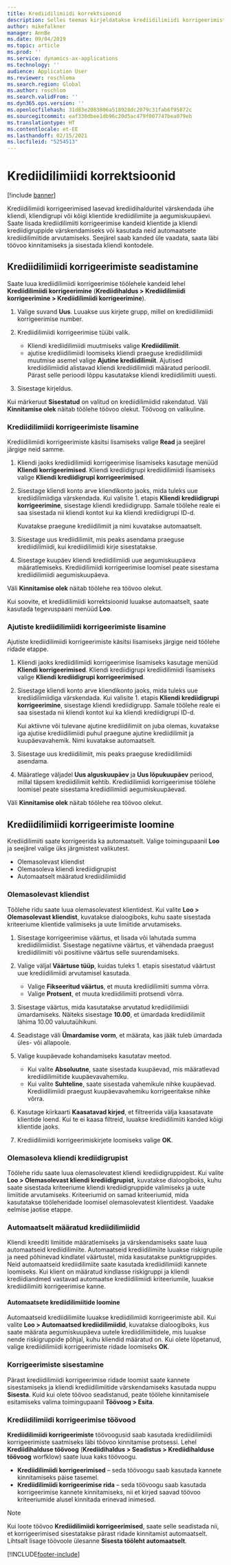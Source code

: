 ```yaml
---
title: Krediidilimiidi korrektsioonid
description: Selles teemas kirjeldatakse krediidilimiidi korrigeerimiste seadistamist ja lisamist.
author: mikefalkner
manager: AnnBe
ms.date: 09/04/2019
ms.topic: article
ms.prod: ''
ms.service: dynamics-ax-applications
ms.technology: ''
audience: Application User
ms.reviewer: roschloma
ms.search.region: Global
ms.author: roschlom
ms.search.validFrom: ''
ms.dyn365.ops.version: ''
ms.openlocfilehash: 31d83e2083806a518928dc2079c31fab6f95872c
ms.sourcegitcommit: eaf330dbee1db96c20d5ac479f007747bea079eb
ms.translationtype: HT
ms.contentlocale: et-EE
ms.lasthandoff: 02/15/2021
ms.locfileid: "5254513"
---
```

# <a name="credit-limit-adjustments"></a>Krediidilimiidi korrektsioonid 

[!include [banner](../includes/banner.md)]

Krediidilimiidi korrigeerimised lasevad krediidihalduritel värskendada ühe kliendi, kliendigrupi või kõigi klientide krediidilimiite ja aegumiskuupäevi. Saate lisada krediidilimiiti korrigeerimise kandeid klientide ja kliendi krediidigruppide värskendamiseks või kasutada neid automaatsete krediidilimiitide arvutamiseks. Seejärel saab kanded üle vaadata, saata läbi töövoo kinnitamiseks ja sisestada kliendi kontodele.

## <a name="set-up-credit-limit-adjustments"></a>Krediidilimiidi korrigeerimiste seadistamine

Saate luua krediidilimiidi korrigeerimise töölehele kandeid lehel **Krediidilimiidi korrigeerimine** (**Krediidihaldus \> Krediidilimiidi korrigeerimine \> Krediidilimiidi korrigeerimine**).

1. Valige suvand **Uus**. Luuakse uus kirjete grupp, millel on krediidilimiidi korrigeerimise number.
2. Krediidilimiidi korrigeerimise tüübi valik.

    - Kliendi krediidilimiidi muutmiseks valige **Krediidilimiit**.
    - ajutise krediidilimiidi loomiseks kliendi praeguse krediidilimiidi muutmise asemel valige **Ajutine krediidilimiit**. Ajutised krediidilimiidid alistavad kliendi krediidilimiidi määratud perioodil. Pärast selle perioodi lõppu kasutatakse kliendi krediidilimiiti uuesti.
3. Sisestage kirjeldus. 

Kui märkeruut **Sisestatud** on valitud on krediidilimiidid rakendatud. Väli **Kinnitamise olek** näitab töölehe töövoo olekut. Töövoog on valikuline.

### <a name="add-credit-limit-adjustments"></a>Krediidilimiidi korrigeerimiste lisamine

Krediidilimiidi korrigeerimiste käsitsi lisamiseks valige **Read** ja seejärel järgige neid samme.

1. Kliendi jaoks krediidilimiidi korrigeerimise lisamiseks kasutage menüüd **Kliendi korrigeerimised**. Kliendi krediidigrupi krediidilimiidi lisamiseks valige **Kliendi krediidigrupi korrigeerimised**.
2. Sisestage kliendi konto arve kliendikonto jaoks, mida tuleks uue krediidilimiidiga värskendada. Kui valisite 1. etapis **Kliendi krediidigrupi korrigeerimine**, sisestage kliendi krediidigrupp. Samale töölehe reale ei saa sisestada nii kliendi kontot kui ka kliendi krediidigrupi ID-d.

    Kuvatakse praegune krediidilimiit ja nimi kuvatakse automaatselt.

3. Sisestage uus krediidilimiit, mis peaks asendama praeguse krediidilimiidi, kui krediidilimiidi kirje sisestatakse.
4. Sisestage kuupäev kliendi krediidilimiidi uue aegumiskuupäeva määratlemiseks. Krediidilimiidi korrigeerimise loomisel peate sisestama krediidilimiidi aegumiskuupäeva.

Väli **Kinnitamise olek** näitab töölehe rea töövoo olekut.

Kui soovite, et krediidilimiidi korrektsioonid luuakse automaatselt, saate kasutada tegevuspaani menüüd **Loo**.
 
### <a name="add-temporary-credit-limit-adjustments"></a>Ajutiste krediidilimiidi korrigeerimiste lisamine

Ajutiste krediidilimiidi korrigeerimiste käsitsi lisamiseks järgige neid töölehe ridade etappe.

1. Kliendi jaoks krediidilimiidi korrigeerimise lisamiseks kasutage menüüd **Kliendi korrigeerimised**. Kliendi krediidigrupi krediidilimiidi lisamiseks valige **Kliendi krediidigrupi korrigeerimised**.
2. Sisestage kliendi konto arve kliendikonto jaoks, mida tuleks uue krediidilimiidiga värskendada. Kui valisite 1. etapis **Kliendi krediidigrupi korrigeerimine**, sisestage kliendi krediidigrupp. Samale töölehe reale ei saa sisestada nii kliendi kontot kui ka kliendi krediidigrupi ID-d.

    Kui aktiivne või tulevane ajutine krediidilimiit on juba olemas, kuvatakse iga ajutise krediidilimiidi puhul praegune ajutine krediidilimiit ja kuupäevavahemik. Nimi kuvatakse automaatselt.

3. Sisestage uus krediidilimiit, mis peaks praeguse krediidilimiidi asendama.
4. Määratlege väljadel **Uus alguskuupäev** ja **Uus lõpukuupäev** periood, millal täpsem krediidilimiit kehtib. Krediidilimiidi korrigeerimise töölehe loomisel peate sisestama krediidilimiidi aegumiskuupäevad.

Väli **Kinnitamise olek** näitab töölehe rea töövoo olekut.

## <a name="generate-credit-limit-adjustments"></a>Krediidilimiidi korrigeerimiste loomine

Krediidilimiiti saate korrigeerida ka automaatselt. Valige toimingupaanil **Loo** ja seejärel valige üks järgmistest valikutest.

- Olemasolevast kliendist
- Olemasoleva kliendi krediidigrupist
- Automaatselt määratud krediidilimiidid

### <a name="from-existing-customer"></a>Olemasolevast kliendist

Töölehe ridu saate luua olemasolevatest klientidest. Kui valite **Loo \> Olemasolevast kliendist**, kuvatakse dialoogiboks, kuhu saate sisestada kriteeriume klientide valimiseks ja uute limiitide arvutamiseks.

1. Sisestage korrigeerimise väärtus, et lisada või lahutada summa krediidilimiidist. Sisestage negatiivne väärtus, et vähendada praegust krediidilimiiti või positiivne väärtus selle suurendamiseks.
2. Valige väljal **Väärtuse tüüp**, kuidas tuleks 1. etapis sisestatud väärtust uue krediidilimiidi arvutamisel kasutada.

    - Valige **Fikseeritud väärtus**, et muuta krediidilimiiti summa võrra.
    - Valige **Protsent**, et muuta krediidilimiiti protsendi võrra.

3. Sisestage väärtus, mida kasutatakse arvutatud krediidilimiidi ümardamiseks. Näiteks sisestage **10.00**, et ümardada krediidilimiit lähima 10.00 valuutaühikuni.
4. Seadistage väli **Ümardamise vorm**, et määrata, kas jääk tuleb ümardada üles- või allapoole.
5. Valige kuupäevade kohandamiseks kasutatav meetod.

    - Kui valite **Absoluutne**, saate sisestada kuupäevad, mis määratlevad krediidilimiitide kuupäevavahemiku.
    - Kui valite **Suhteline**, saate sisestada vahemikule nihke kuupäevad. Krediidilimiidi praegust kuupäevavahemiku korrigeeritakse nihke võrra.

6. Kasutage kiirkaarti **Kaasatavad kirjed**, et filtreerida välja kaasatavate klientide loend. Kui te ei kaasa filtreid, luuakse krediidilimiiti kanded kõigi klientide jaoks.
7. Krediidilimiidi korrigeerimiskirjete loomiseks valige **OK**.

### <a name="from-existing-customer-credit-group"></a>Olemasoleva kliendi krediidigrupist

Töölehe ridu saate luua olemasolevatest kliendi krediidigruppidest. Kui valite **Loo \> Olemasolevast kliendi krediidigrupist**, kuvatakse dialoogiboks, kuhu saate sisestada kriteeriume kliendi krediidigruppide valimiseks ja uute limiitide arvutamiseks. Kriteeriumid on samad kriteeriumid, mida kasutatakse tööleheridade loomisel olemasolevatest klientidest. Vaadake eelmise jaotise etappe.

### <a name="automatic-credit-limits"></a>Automaatselt määratud krediidilimiidid

Kliendi kreediti limiitide määratlemiseks ja värskendamiseks saate luua automaatseid krediidilimiite. Automaatseid krediidilimiite luuakse riskigrupile ja need põhinevad kindlatel väärtustel, mida kasutatakse punktigruppides. Neid automaatseid krediidilimiite saate kasutada krediidilimiidi kannete loomiseks. Kui klient on määratud kindlasse riskigruppi ja kliendi krediidiandmed vastavad automaatse krediidilimiidi kriteeriumile, luuakse krediidilimiiti korrigeerimise kanne.

#### <a name="create-automatic-credit-limits"></a>Automaatsete krediidilimiitide loomine

Automaatseid krediidilimiite luuakse krediidilimiidi korrigeerimiste abil. Kui valite **Loo \> Automaatsed krediidilimiidid**, kuvatakse dialoogiboks, kus saate määrata aegumiskuupäeva uutele krediidilimiitidele, mis luuakse nende riskigruppide põhjal, kuhu kliendid määratud on. Kui olete lõpetanud, valige krediidilimiidi korrigeerimiste ridade loomiseks **OK**.

### <a name="post-adjustments"></a>Korrigeerimiste sisestamine

Pärast krediidilimiidi korrigeerimise ridade loomist saate kannete sisestamiseks ja kliendi krediidilimiitide värskendamiseks kasutada nuppu **Sisesta**. Kuid kui olete töövoo seadistanud, peate töölehe kinnitamisele esitamiseks valima toimingupaanil **Töövoog \> Esita**.

### <a name="credit-limit-adjustments-workflows"></a>Krediidilimiidi korrigeerimise töövood

**Krediidilimiidi korrigeerimiste** töövoogusid saab kasutada krediidilimiidi korrigeerimiste saatmiseks läbi töövoo kinnitamise protsessi. Lehel **Krediidihalduse töövoog** (**Krediidihaldus \> Seadistus \> Krediidihalduse töövoog** worfklow) saate luua kaks töövoogu.

- **Krediidilimiidi korrigeerimised** – seda töövoogu saab kasutada kannete kinnitamiseks päise tasemel.
- **Krediidilimiidi korrigeerimise rida** – seda töövoogu saab kasutada korrigeerimise kannete kinnitamiseks, nii et kirjed saavad töövoo kriteeriumide alusel kinnitada erinevad inimesed.

> [!NOTE]
> Kui loote töövoo **Krediidilimiidi korrigeerimised**, saate selle seadistada nii, et korrigeerimised sisestatakse pärast ridade kinnitamist automaatselt. Lihtsalt lisage töövoole ülesanne **Sisesta tööleht automaatselt**.


[!INCLUDE[footer-include](../../includes/footer-banner.md)]